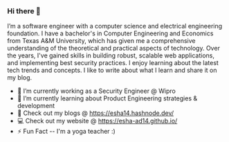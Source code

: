 ### Hi there 👋

I’m a software engineer with a computer science and electrical engineering foundation. I have a bachelor's in Computer Engineering and Economics from Texas A&M University, which has given me a comprehensive understanding of the theoretical and practical aspects of technology. Over the years, I've gained skills in building robust, scalable web applications, and implementing best security practices. I enjoy learning about the latest tech trends and concepts. I like to write about what I learn and share it on my blog.

- 🔭 I’m currently working as a Security Engineer @ Wipro
- 🌱 I’m currently learning about Product Engineering strategies & development
- 📄 Check out my blogs @ https://esha14.hashnode.dev/
- 💻 Check out my website @ https://esha-ad14.github.io/
- ⚡ Fun Fact -- I'm a yoga teacher :)

<!--
**esha-ad14/esha-ad14** is a ✨ _special_ ✨ repository because its `README.md` (this file) appears on your GitHub profile.

Here are some ideas to get you started:

- 🔭 I’m currently working on ...
- 🌱 I’m currently learning ...
- 👯 I’m looking to collaborate on ...
- 🤔 I’m looking for help with ...
- 💬 Ask me about ...
- 📫 How to reach me: ...
- 😄 Pronouns: ...
- ⚡ Fun fact: ...
-->
